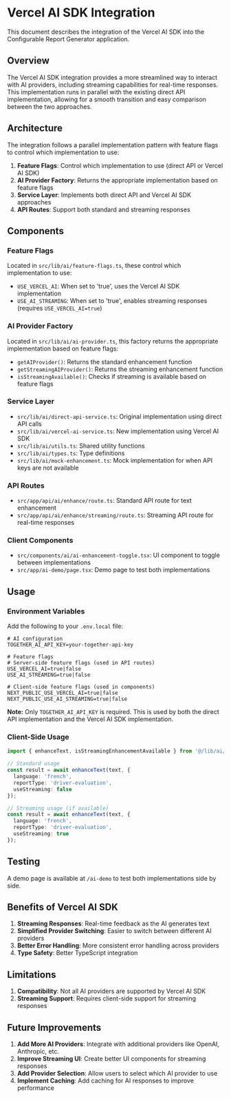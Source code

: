 # Vercel AI SDK Integration

This document describes the integration of the Vercel AI SDK into the Configurable Report Generator application.

## Overview

The Vercel AI SDK integration provides a more streamlined way to interact with AI providers, including streaming capabilities for real-time responses. This implementation runs in parallel with the existing direct API implementation, allowing for a smooth transition and easy comparison between the two approaches.

## Architecture

The integration follows a parallel implementation pattern with feature flags to control which implementation to use:

1. **Feature Flags**: Control which implementation to use (direct API or Vercel AI SDK)
2. **AI Provider Factory**: Returns the appropriate implementation based on feature flags
3. **Service Layer**: Implements both direct API and Vercel AI SDK approaches
4. **API Routes**: Support both standard and streaming responses

## Components

### Feature Flags

Located in `src/lib/ai/feature-flags.ts`, these control which implementation to use:

- `USE_VERCEL_AI`: When set to 'true', uses the Vercel AI SDK implementation
- `USE_AI_STREAMING`: When set to 'true', enables streaming responses (requires `USE_VERCEL_AI=true`)

### AI Provider Factory

Located in `src/lib/ai/ai-provider.ts`, this factory returns the appropriate implementation based on feature flags:

- `getAIProvider()`: Returns the standard enhancement function
- `getStreamingAIProvider()`: Returns the streaming enhancement function
- `isStreamingAvailable()`: Checks if streaming is available based on feature flags

### Service Layer

- `src/lib/ai/direct-api-service.ts`: Original implementation using direct API calls
- `src/lib/ai/vercel-ai-service.ts`: New implementation using Vercel AI SDK
- `src/lib/ai/utils.ts`: Shared utility functions
- `src/lib/ai/types.ts`: Type definitions
- `src/lib/ai/mock-enhancement.ts`: Mock implementation for when API keys are not available

### API Routes

- `src/app/api/ai/enhance/route.ts`: Standard API route for text enhancement
- `src/app/api/ai/enhance/streaming/route.ts`: Streaming API route for real-time responses

### Client Components

- `src/components/ai/ai-enhancement-toggle.tsx`: UI component to toggle between implementations
- `src/app/ai-demo/page.tsx`: Demo page to test both implementations

## Usage

### Environment Variables

Add the following to your `.env.local` file:

```
# AI configuration
TOGETHER_AI_API_KEY=your-together-api-key

# Feature flags
# Server-side feature flags (used in API routes)
USE_VERCEL_AI=true|false
USE_AI_STREAMING=true|false

# Client-side feature flags (used in components)
NEXT_PUBLIC_USE_VERCEL_AI=true|false
NEXT_PUBLIC_USE_AI_STREAMING=true|false
```

**Note:** Only `TOGETHER_AI_API_KEY` is required. This is used by both the direct API implementation and the Vercel AI SDK implementation.

### Client-Side Usage

```typescript
import { enhanceText, isStreamingEnhancementAvailable } from '@/lib/ai/text-enhancement';

// Standard usage
const result = await enhanceText(text, {
  language: 'french',
  reportType: 'driver-evaluation',
  useStreaming: false
});

// Streaming usage (if available)
const result = await enhanceText(text, {
  language: 'french',
  reportType: 'driver-evaluation',
  useStreaming: true
});
```

## Testing

A demo page is available at `/ai-demo` to test both implementations side by side.

## Benefits of Vercel AI SDK

1. **Streaming Responses**: Real-time feedback as the AI generates text
2. **Simplified Provider Switching**: Easier to switch between different AI providers
3. **Better Error Handling**: More consistent error handling across providers
4. **Type Safety**: Better TypeScript integration

## Limitations

1. **Compatibility**: Not all AI providers are supported by Vercel AI SDK
2. **Streaming Support**: Requires client-side support for streaming responses

## Future Improvements

1. **Add More AI Providers**: Integrate with additional providers like OpenAI, Anthropic, etc.
2. **Improve Streaming UI**: Create better UI components for streaming responses
3. **Add Provider Selection**: Allow users to select which AI provider to use
4. **Implement Caching**: Add caching for AI responses to improve performance
